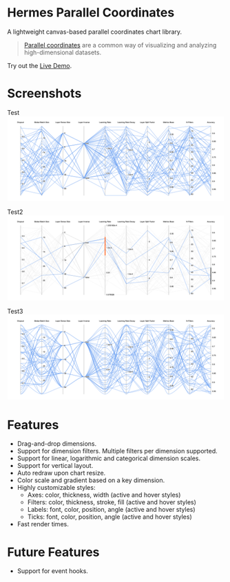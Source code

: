 # Hermes Parallel Coordinates

A lightweight canvas-based parallel coordinates chart library.

> [Parallel coordinates](https://en.wikipedia.org/wiki/Parallel_coordinates#:~:text=Parallel%20coordinates%20are%20a%20common,typically%20vertical%20and%20equally%20spaced.) are a common way of visualizing and analyzing high-dimensional datasets.

Try out the [Live Demo](https://codepen.io/hoyoul/pen/yLPzoMe).

# Screenshots

Test
![Standard](https://github.com/hkang1/hermes/blob/main/screenshots/standard.png?raw=true)

Test2
![Multi-Dimension Filtering](https://github.com/hkang1/hermes/blob/main/screenshots/filtered.png?raw=true)

Test3
![Bezier Curve Lines](https://github.com/hkang1/hermes/blob/main/screenshots/path-type-bezier-curve.png?raw=true)


# Features

- Drag-and-drop dimensions.
- Support for dimension filters. Multiple filters per dimension supported.
- Support for linear, logarithmic and categorical dimension scales.
- Support for vertical layout.
- Auto redraw upon chart resize.
- Color scale and gradient based on a key dimension.
- Highly customizable styles:
  - Axes: color, thickness, width (active and hover styles)
  - Filters: color, thickness, stroke, fill (active and hover styles)
  - Labels: font, color, position, angle (active and hover styles)
  - Ticks: font, color, position, angle (active and hover styles)
- Fast render times.

# Future Features

- Support for event hooks.
